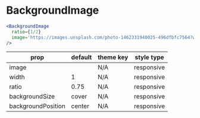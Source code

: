 # BackgroundImage

```.jsx
<BackgroundImage
  ratio={1/2}
  image='https://images.unsplash.com/photo-1462331940025-496dfbfc7564?w=2048&q=20'
/>
```

prop | default | theme key | style type
---|---|---|---
image |  | N/A | responsive
width | 1 | N/A | responsive
ratio | 0.75 | N/A | responsive
backgroundSize | cover | N/A | responsive
backgroundPosition | center | N/A | responsive